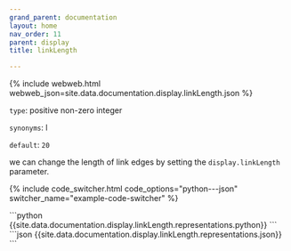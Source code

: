 ```yaml
---
grand_parent: documentation
layout: home
nav_order: 11
parent: display
title: linkLength

---
```


{% include webweb.html webweb_json=site.data.documentation.display.linkLength.json %}

```type```: positive non-zero integer

```synonyms```: l

```default```: ```20```

we can change the length of link edges by setting the `display.linkLength` parameter.

{% include code_switcher.html code_options="python---json" switcher_name="example-code-switcher" %}
<div class='select-code-block example-code-switcher python-code-block select-code-block-visible'></div>
```python
{{site.data.documentation.display.linkLength.representations.python}}
```
<div class='select-code-block example-code-switcher json-code-block'></div>
```json
{{site.data.documentation.display.linkLength.representations.json}}
```